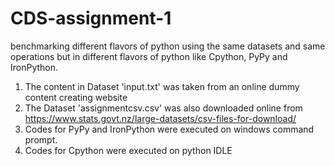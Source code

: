 # CDS-assignment-1
benchmarking different flavors of python using the same datasets and same operations but in different flavors of python like Cpython, PyPy and IronPython. 

1) The content in  Dataset 'input.txt' was taken from an online dummy content creating website
2) The Dataset 'assignmentcsv.csv' was also downloaded online from https://www.stats.govt.nz/large-datasets/csv-files-for-download/
3) Codes for PyPy and IronPython were executed on windows command prompt.
4) Codes for Cpython were executed on python IDLE

